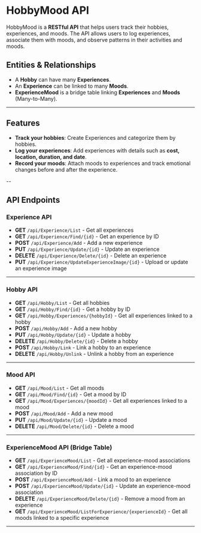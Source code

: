# HobbyMood API 

HobbyMood is a **RESTful API** that helps users track their hobbies, experiences, and moods. 
The API allows users to log experiences, associate them with moods, and observe patterns in their activities and moods.

## Entities & Relationships  

- A **Hobby** can have many **Experiences**.  
- An **Experience** can be linked to many **Moods**.  
- **ExperienceMood** is a bridge table linking **Experiences** and **Moods** (Many-to-Many).

---


## **Features**
- **Track your hobbies**: Create Experiences and categorize them by hobbies.
- **Log your experiences**: Add experiences with details such as **cost, location, duration, and date**.
- **Record your moods**: Attach moods to experiences and track emotional changes before and after the experience.

--

## **API Endpoints**  

### **Experience API**  
- **GET** `/api/Experience/List` - Get all experiences  
- **GET** `/api/Experience/Find/{id}` - Get an experience by ID  
- **POST** `/api/Experience/Add` - Add a new experience  
- **PUT** `/api/Experience/Update/{id}` - Update an experience  
- **DELETE** `/api/Experience/Delete/{id}` - Delete an experience  
- **PUT** `/api/Experience/UpdateExperienceImage/{id}` - Upload or update an experience image  

---


### **Hobby API**  
- **GET** `/api/Hobby/List` - Get all hobbies  
- **GET** `/api/Hobby/Find/{id}` - Get a hobby by ID  
- **GET** `/api/Hobby/Experiences/{hobbyId}` - Get all experiences linked to a hobby  
- **POST** `/api/Hobby/Add` - Add a new hobby  
- **PUT** `/api/Hobby/Update/{id}` - Update a hobby  
- **DELETE** `/api/Hobby/Delete/{id}` - Delete a hobby  
- **POST** `/api/Hobby/Link` - Link a hobby to an experience  
- **DELETE** `/api/Hobby/Unlink` - Unlink a hobby from an experience  

---

### **Mood API**  
- **GET** `/api/Mood/List` - Get all moods  
- **GET** `/api/Mood/Find/{id}` - Get a mood by ID  
- **GET** `/api/Mood/Experiences/{moodId}` - Get all experiences linked to a mood  
- **POST** `/api/Mood/Add` - Add a new mood  
- **PUT** `/api/Mood/Update/{id}` - Update a mood  
- **DELETE** `/api/Mood/Delete/{id}` - Delete a mood  

---

### **ExperienceMood API (Bridge Table)**  
- **GET** `/api/ExperienceMood/List` - Get all experience-mood associations  
- **GET** `/api/ExperienceMood/Find/{id}` - Get an experience-mood association by ID  
- **POST** `/api/ExperienceMood/Add` - Link a mood to an experience  
- **POST** `/api/ExperienceMood/Update/{id}` - Update an experience-mood association  
- **DELETE** `/api/ExperienceMood/Delete/{id}` - Remove a mood from an experience  
- **GET** `/api/ExperienceMood/ListForExperience/{experienceId}` - Get all moods linked to a specific experience  

---



